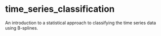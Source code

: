 # time_series_classification
An introduction to a statistical approach to classifying the time series data using B-splines. 
